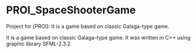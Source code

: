 # PROI_SpaceShooterGame
Project for [PROI]: It is a game based on classic Galaga-type game.

It is a game based on classic Galaga-type game. It was  written in C++ using graphic library SFML-2.3.2
